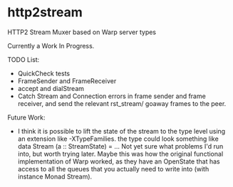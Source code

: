 # http2stream
HTTP2 Stream Muxer based on Warp server types

Currently a Work In Progress.

TODO List:
- QuickCheck tests
- FrameSender and FrameReceiver
- accept and dialStream
- Catch Stream and Connection errors in frame sender and frame receiver, and
  send the relevant rst_stream/ goaway frames to the peer.

Future Work:
- I think it is possible to lift the state of the stream to the type level
  using an extension like -XTypeFamilies. the type could look something like
  data Stream (a :: StreamState)  = ...
  Not yet sure what problems I'd run into, but worth trying later. Maybe this
  was how the original functional implementation of Warp worked, as they have
  an OpenState that has access to all the queues that you actually need to
  write into (with instance Monad Stream).
